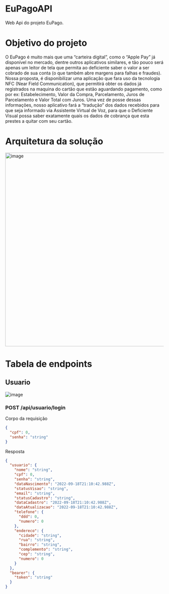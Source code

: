 # EuPagoAPI
Web Api do projeto EuPago.

# Objetivo do projeto
O EuPago é muito mais que uma “carteira digital”, como o “Apple Pay” já 
disponível no mercado, dentre outros aplicativos similares, e tão pouco será
apenas um leitor de tela que permita ao deficiente saber o valor a ser cobrado de 
sua conta (o que também abre margens para falhas e fraudes).
Nossa proposta, é disponibilizar uma aplicação que fara uso da tecnologia NFC 
(Near Field Communication), que permitirá obter os dados já registrados na 
maquina do cartão que estão aguardando pagamento, como por ex: 
Estabelecimento, Valor da Compra, Parcelamento, Juros de Parcelamento e Valor 
Total com Juros. Uma vez de posse dessas informações, nosso aplicativo fará a 
“tradução” dos dados recebidos para que seja informado via Assistente Virtual de 
Voz, para que o Deficiente Visual possa saber exatamente quais os dados de 
cobrança que esta prestes a quitar com seu cartão.

# Arquitetura da solução
<img width="616" alt="image" src="https://user-images.githubusercontent.com/27664062/190928198-34dbbc23-4e2e-4ea6-8218-2999f254992e.png">

# Tabela de endpoints

## Usuario
![image](https://user-images.githubusercontent.com/27664062/190928251-86ae01df-212f-48b1-b406-e48d74fb240b.png)

### POST /api/usuario/login

Corpo da requisição
```json
{
  "cpf": 0,
  "senha": "string"
}
```

Resposta
```json
{
  "usuario": {
    "nome": "string",
    "cpf": 0,
    "senha": "string",
    "dataNascimento": "2022-09-18T21:10:42.988Z",
    "statusVisao": "string",
    "email": "string",
    "statusCadastro": "string",
    "dataCadastro": "2022-09-18T21:10:42.988Z",
    "dataAtualizacao": "2022-09-18T21:10:42.988Z",
    "telefone": {
      "ddd": 0,
      "numero": 0
    },
    "endereco": {
      "cidade": "string",
      "rua": "string",
      "bairro": "string",
      "complemento": "string",
      "cep": "string",
      "numero": 0
    }
  },
  "bearer": {
    "token": "string"
  }
}
```
